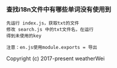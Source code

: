 ### 查找i18n文件中有哪些单词没有使用到

```$xslt
先运行 index.js，获取txt的文件
修改 search.js 中的txt文件名，在运行
得到未使用的key

注意：en.js使用module.exports = 导出
```

Copyright (c) 2017-present weatherWei
